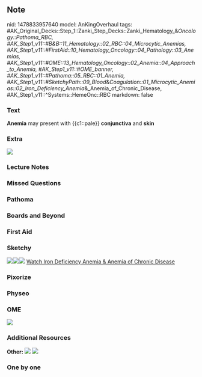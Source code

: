 ## Note
nid: 1478833957640
model: AnKingOverhaul
tags: #AK_Original_Decks::Step_1::Zanki_Step_Decks::Zanki_Hematology_&_Oncology::Pathoma_RBC, #AK_Step1_v11::#B&B::11_Hematology::02_RBC::04_Microcytic_Anemias, #AK_Step1_v11::#FirstAid::10_Hematology_Oncology::04_Pathology::03_Anemias, #AK_Step1_v11::#OME::13_Hematology_Oncology::02_Anemia::04_Approach_to_Anemia, #AK_Step1_v11::#OME_banner, #AK_Step1_v11::#Pathoma::05_RBC::01_Anemia, #AK_Step1_v11::#SketchyPath::09_Blood_&_Coagulation::01_Microcytic_Anemias::02_Iron_Deficiency_Anemia_&_Anemia_of_Chronic_Disease, #AK_Step1_v11::^Systems::HemeOnc::RBC
markdown: false

### Text
<div>
  <b>Anemia</b> may present with {{c1::pale}} <b>conjunctiva</b>
  and <b>skin</b>
</div>

### Extra
<img src="paste-74899934675159.jpg">

### Lecture Notes


### Missed Questions


### Pathoma


### Boards and Beyond


### First Aid


### Sketchy
<img src=
"ida%20fatigue,%20weakness,%20skin%20pallor_1566160514431.jpg"><img src="paste-74899934675159.jpg"><img src="Zoverall%20picture%20(67)_1566160514431.JPG">
<a href=
"https://dashboard.sketchy.com/study/medical/courses/medical-pathophysiology/units/medical-pathophysiology-blood-coagulation/videos/medical-pathophysiology-blood-and-coagulation-microcytic-anemias-iron-deficiency-anemia-and-anemia-of-chronic-disease?utm_source=anki&utm_medium=partnership&utm_campaign=february_update&utm_content=medical">
Watch Iron Deficiency Anemia & Anemia of Chronic Disease</a>

### Pixorize


### Physeo


### OME
<div class="ome-widget">
  <a href="https://onlinemeded.org?ref=anki"><img src=
  "_OME_AnkiFlashcards_General_3.png"></a>
</div>

### Additional Resources
<b>Other:</b> <img src="tmpCZ4FXy.png"> <img src=
"Screen%20Shot%202019-10-16%20at%209.09.06%20AM.png">

### One by one

